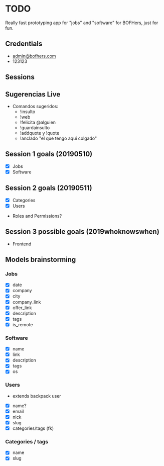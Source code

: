 # TODO

Really fast prototyping app for "jobs" and "software" for BOFHers, just for fun.

## Credentials

- admin@bofhers.com
- 123123

## Sessions

## Sugerencias Live

- Comandos sugeridos:
  - !insulto
  - !web
  - !felicita @alguien
  - !guardainsulto
  - !addquote y !quote
  - !anclado "el que tengo aquí colgado"

## Session 1 goals (20190510)

- [x] Jobs
- [x] Software

## Session 2 goals  (20190511)

- [x] Categories
- [x] Users
- Roles and Permissions?

## Session 3 possible goals (2019whoknowswhen)

- Frontend

## Models brainstorming

### Jobs

- [x] date
- [x] company
- [x] city
- [x] company_link
- [x] offer_link
- [x] description
- [x] tags
- [x] is_remote

### Software

- [x] name
- [x] link
- [x] description
- [x] tags
- [x] os

### Users

- extends backpack user
- [x] name?
- [x] email
- [x] nick
- [x] slug
- [x] categories/tags (fk)

### Categories / tags

- [x] name
- [x] slug
